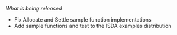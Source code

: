 _What is being released_

- Fix Allocate and Settle sample function implementations
- Add sample functions and test to the ISDA examples distribution
